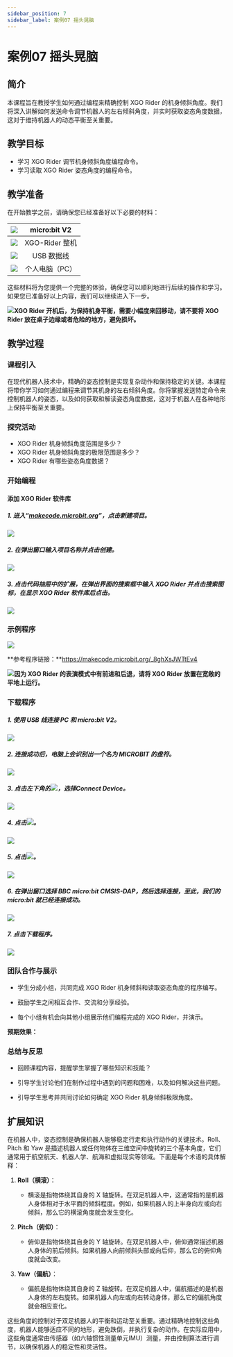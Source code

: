 ```yaml
---
sidebar_position: 7
sidebar_label: 案例07 摇头晃脑
---
```


# 案例07 摇头晃脑

## 简介

本课程旨在教授学生如何通过编程来精确控制 XGO Rider 的机身倾斜角度。我们将深入讲解如何发送命令调节机器人的左右倾斜角度，并实时获取姿态角度数据，这对于维持机器人的动态平衡至关重要。



## 教学目标

- 学习 XGO Rider 调节机身倾斜角度编程命令。
- 学习读取 XGO Rider 姿态角度的编程命令。



## 教学准备

在开始教学之前，请确保您已经准备好以下必要的材料：

| ![](https://wiki-media-ef.oss-cn-hongkong.aliyuncs.com/docs/microbit/robot/xgo-rider-kit/images/microbit-xgo-rider-kit-case-01.png) | micro:bit  V2  |
| :----------------------------------------------------------: | :------------: |
| ![](https://wiki-media-ef.oss-cn-hongkong.aliyuncs.com/docs/microbit/robot/xgo-rider-kit/images/microbit-xgo-rider-kit-case-19.png) | XGO-Rider 整机 |
| ![](https://wiki-media-ef.oss-cn-hongkong.aliyuncs.com/docs/microbit/robot/xgo-rider-kit/images/microbit-xgo-rider-kit-case-02.png) |   USB 数据线   |
| ![](https://wiki-media-ef.oss-cn-hongkong.aliyuncs.com/docs/microbit/robot/xgo-rider-kit/images/microbit-xgo-rider-kit-case-03.png) | 个人电脑（PC） |

这些材料将为您提供一个完整的体验，确保您可以顺利地进行后续的操作和学习。如果您已准备好以上内容，我们可以继续进入下一步。



![](https://wiki-media-ef.oss-cn-hongkong.aliyuncs.com/docs/microbit/robot/xgo-rider-kit/images/microbit-xgo-rider-kit-read-01.png)**XGO Rider 开机后，为保持机身平衡，需要小幅度来回移动，请不要将 XGO Rider 放在桌子边缘或者危险的地方，避免损坏。**



## 教学过程

### 课程引入

在现代机器人技术中，精确的姿态控制是实现复杂动作和保持稳定的关键。本课程将带你学习如何通过编程来调节其机身的左右倾斜角度。你将掌握发送特定命令来控制机器人的姿态，以及如何获取和解读姿态角度数据，这对于机器人在各种地形上保持平衡至关重要。



### 探究活动

- XGO Rider 机身倾斜角度范围是多少？
- XGO Rider 机身倾斜角度的极限范围是多少？
- XGO Rider 有哪些姿态角度数据？



### 开始编程

#### 添加 XGO Rider 软件库

##### 1. 进入“[makecode.microbit.org](https://makecode.microbit.org)”，点击**新建项目**。



![](https://wiki-media-ef.oss-cn-hongkong.aliyuncs.com/docs/microbit/robot/xgo-rider-kit/images/microbit-xgo-rider-kit-case-04.png)



##### 2. 在弹出窗口输入项目名称并点击**创建**。



![](https://wiki-media-ef.oss-cn-hongkong.aliyuncs.com/docs/microbit/robot/xgo-rider-kit/images/microbit-xgo-rider-kit-case-05.png)



##### 3. 点击代码抽屉中的**扩展**，在弹出界面的搜索框中输入 **XGO Rider** 并点击搜索图标，在显示 **XGO Rider** 软件库后点击。



![](https://wiki-media-ef.oss-cn-hongkong.aliyuncs.com/docs/microbit/robot/xgo-rider-kit/images/microbit-xgo-rider-kit-case-07.png)



### 示例程序



![](https://wiki-media-ef.oss-cn-hongkong.aliyuncs.com/docs/microbit/robot/xgo-rider-kit/images/microbit-xgo-rider-kit-case-106.png)



**参考程序链接：**https://makecode.microbit.org/_8ghXsJWTtEv4



![](https://wiki-media-ef.oss-cn-hongkong.aliyuncs.com/docs/microbit/building-blocks/microbit-space-science-kit/images/microbit-space-science-kit-read03.png)**因为 XGO Rider 的表演模式中有前进和后退，请将 XGO Rider 放置在宽敞的平地上运行。**



### 下载程序

##### 1. 使用 USB 线连接 PC 和 micro:bit V2。



![](https://wiki-media-ef.oss-cn-hongkong.aliyuncs.com/docs/microbit/robot/xgo-rider-kit/images/microbit-xgo-rider-kit-case-09.gif)



##### 2. 连接成功后，电脑上会识别出一个名为 MICROBIT 的盘符。



![](https://wiki-media-ef.oss-cn-hongkong.aliyuncs.com/docs/microbit/robot/xgo-rider-kit/images/microbit-xgo-rider-kit-case-10.png)



##### 3. 点击左下角的![](https://wiki-media-ef.oss-cn-hongkong.aliyuncs.com/docs/microbit/robot/xgo-rider-kit/images/microbit-xgo-rider-kit-case-11.png)，选择**Connect Device**。



![](https://wiki-media-ef.oss-cn-hongkong.aliyuncs.com/docs/microbit/robot/xgo-rider-kit/images/microbit-xgo-rider-kit-case-12.png)



##### 4. 点击![](https://wiki-media-ef.oss-cn-hongkong.aliyuncs.com/docs/microbit/robot/xgo-rider-kit/images/microbit-xgo-rider-kit-case-13.png)。



![](https://wiki-media-ef.oss-cn-hongkong.aliyuncs.com/docs/microbit/robot/xgo-rider-kit/images/microbit-xgo-rider-kit-case-14.png)



##### 5. 点击![](https://wiki-media-ef.oss-cn-hongkong.aliyuncs.com/docs/microbit/robot/xgo-rider-kit/images/microbit-xgo-rider-kit-case-15.png)。



![](https://wiki-media-ef.oss-cn-hongkong.aliyuncs.com/docs/microbit/robot/xgo-rider-kit/images/microbit-xgo-rider-kit-case-16.png)



##### 6. 在弹出窗口选择 **BBC micro:bit CMSIS-DAP**，然后选择**连接**，至此，我们的 micro:bit 就已经连接成功。



![](https://wiki-media-ef.oss-cn-hongkong.aliyuncs.com/docs/microbit/robot/xgo-rider-kit/images/microbit-xgo-rider-kit-case-17.png)



##### 7. 点击**下载程序**。



![](https://wiki-media-ef.oss-cn-hongkong.aliyuncs.com/docs/microbit/robot/xgo-rider-kit/images/microbit-xgo-rider-kit-case-18.png)



### 团队合作与展示

- 学生分成小组，共同完成 XGO Rider 机身倾斜和读取姿态角度的程序编写。


- 鼓励学生之间相互合作、交流和分享经验。


- 每个小组有机会向其他小组展示他们编程完成的 XGO Rider，并演示。

**预期效果：**



### 总结与反思

- 回顾课程内容，提醒学生掌握了哪些知识和技能？

- 引导学生讨论他们在制作过程中遇到的问题和困难，以及如何解决这些问题。

- 引导学生思考并共同讨论如何确定 XGO Rider 机身倾斜极限角度。



## 扩展知识

在机器人中，姿态控制是确保机器人能够稳定行走和执行动作的关键技术。Roll、Pitch 和 Yaw 是描述机器人或任何物体在三维空间中旋转的三个基本角度，它们通常用于航空航天、机器人学、航海和虚拟现实等领域。下面是每个术语的具体解释：

1. **Roll（横滚）**：
   - 横滚是指物体绕其自身的 X 轴旋转。在双足机器人中，这通常指的是机器人身体相对于水平面的倾斜程度。例如，如果机器人的上半身向左或向右倾斜，那么它的横滚角度就会发生变化。

2. **Pitch（俯仰）**：
   - 俯仰是指物体绕其自身的 Y 轴旋转。在双足机器人中，俯仰通常描述机器人身体的前后倾斜。如果机器人向前倾斜头部或向后仰，那么它的俯仰角度就会改变。

3. **Yaw（偏航）**：
   - 偏航是指物体绕其自身的 Z 轴旋转。在双足机器人中，偏航描述的是机器人身体的左右旋转。如果机器人向左或向右转动身体，那么它的偏航角度就会相应变化。

这些角度的控制对于双足机器人的平衡和运动至关重要。通过精确地控制这些角度，机器人能够适应不同的地形，避免跌倒，并执行复杂的动作。在实际应用中，这些角度通常由传感器（如六轴惯性测量单元IMU）测量，并由控制算法进行调节，以确保机器人的稳定性和灵活性。

